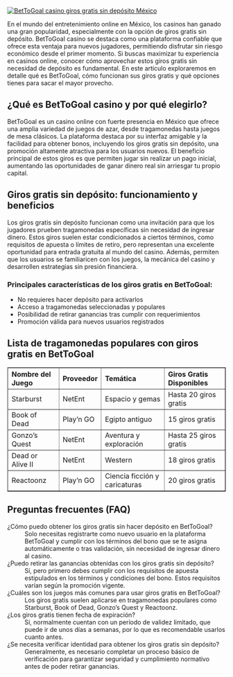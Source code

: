 [![BetToGoal casino giros gratis sin depósito México](https://123-caf.pages.dev/gitsignup.png)](https://vrmoo.ru/Bt82HjjY)

<div>     <p>En el mundo del entretenimiento online en México, los casinos han ganado una gran popularidad, especialmente con la opción de giros gratis sin depósito. BetToGoal casino se destaca como una plataforma confiable que ofrece esta ventaja para nuevos jugadores, permitiendo disfrutar sin riesgo económico desde el primer momento. Si buscas maximizar tu experiencia en casinos online, conocer cómo aprovechar estos giros gratis sin necesidad de depósito es fundamental. En este artículo exploraremos en detalle qué es BetToGoal, cómo funcionan sus giros gratis y qué opciones tienes para sacar el mayor provecho.</p>      <h2>¿Qué es BetToGoal casino y por qué elegirlo?</h2>   <p>BetToGoal es un casino online con fuerte presencia en México que ofrece una amplia variedad de juegos de azar, desde tragamonedas hasta juegos de mesa clásicos. La plataforma destaca por su interfaz amigable y la facilidad para obtener bonos, incluyendo los giros gratis sin depósito, una promoción altamente atractiva para los usuarios nuevos. El beneficio principal de estos giros es que permiten jugar sin realizar un pago inicial, aumentando las oportunidades de ganar dinero real sin arriesgar tu propio capital.</p>      <h2>Giros gratis sin depósito: funcionamiento y beneficios</h2>   <p>Los giros gratis sin depósito funcionan como una invitación para que los jugadores prueben tragamonedas específicas sin necesidad de ingresar dinero. Estos giros suelen estar condicionados a ciertos términos, como requisitos de apuesta o límites de retiro, pero representan una excelente oportunidad para entrada gratuita al mundo del casino. Además, permiten que los usuarios se familiaricen con los juegos, la mecánica del casino y desarrollen estrategias sin presión financiera.</p>      <h3>Principales características de los giros gratis en BetToGoal:</h3>   <ul>     <li>No requieres hacer depósito para activarlos</li>     <li>Acceso a tragamonedas seleccionadas y populares</li>     <li>Posibilidad de retirar ganancias tras cumplir con requerimientos</li>     <li>Promoción válida para nuevos usuarios registrados</li>   </ul>      <h2>Lista de tragamonedas populares con giros gratis en BetToGoal</h2>   <table border="1" cellspacing="0" cellpadding="8" style="border-collapse: collapse; width: 100%; text-align: left;">     <thead>       <tr>         <th>Nombre del Juego</th>         <th>Proveedor</th>         <th>Temática</th>         <th>Giros Gratis Disponibles</th>       </tr>     </thead>     <tbody>       <tr>         <td>Starburst</td>         <td>NetEnt</td>         <td>Espacio y gemas</td>         <td>Hasta 20 giros gratis</td>       </tr>       <tr>         <td>Book of Dead</td>         <td>Play’n GO</td>         <td>Egipto antiguo</td>         <td>15 giros gratis</td>       </tr>       <tr>         <td>Gonzo’s Quest</td>         <td>NetEnt</td>         <td>Aventura y exploración</td>         <td>Hasta 25 giros gratis</td>       </tr>       <tr>         <td>Dead or Alive II</td>         <td>NetEnt</td>         <td>Western</td>         <td>18 giros gratis</td>       </tr>       <tr>         <td>Reactoonz</td>         <td>Play’n GO</td>         <td>Ciencia ficción y caricaturas</td>         <td>20 giros gratis</td>       </tr>     </tbody>   </table>      <h2>Preguntas frecuentes (FAQ)</h2>   <dl>     <dt>¿Cómo puedo obtener los giros gratis sin hacer depósito en BetToGoal?</dt>     <dd>Solo necesitas registrarte como nuevo usuario en la plataforma BetToGoal y cumplir con los términos del bono que se te asigna automáticamente o tras validación, sin necesidad de ingresar dinero al casino.</dd>          <dt>¿Puedo retirar las ganancias obtenidas con los giros gratis sin depósito?</dt>     <dd>Sí, pero primero debes cumplir con los requisitos de apuesta estipulados en los términos y condiciones del bono. Estos requisitos varían según la promoción vigente.</dd>          <dt>¿Cuáles son los juegos más comunes para usar giros gratis en BetToGoal?</dt>     <dd>Los giros gratis suelen aplicarse en tragamonedas populares como Starburst, Book of Dead, Gonzo’s Quest y Reactoonz.</dd>          <dt>¿Los giros gratis tienen fecha de expiración?</dt>     <dd>Sí, normalmente cuentan con un período de validez limitado, que puede ir de unos días a semanas, por lo que es recomendable usarlos cuanto antes.</dd>          <dt>¿Se necesita verificar identidad para obtener los giros gratis sin depósito?</dt>     <dd>Generalmente, es necesario completar un proceso básico de verificación para garantizar seguridad y cumplimiento normativo antes de poder retirar ganancias.</dd>   </dl> </div>